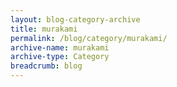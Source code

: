 ```yaml
---
layout: blog-category-archive
title: murakami
permalink: /blog/category/murakami/
archive-name: murakami
archive-type: Category
breadcrumb: blog
---
```

